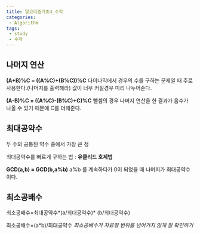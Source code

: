 ```yaml
---
title: 알고리즘기초4_수학
categories:
 - Algorithm
tags:
 - study
 - 수학
---
```



## 나머지 연산

**(A+B)%C = ((A%C)+(B%C))%C**
다이나믹에서 경우의 수를 구하는 문제일 때 주로 사용한다.(나머지를 출력해라)
값이 너무 커질경우 미리 나누어준다.

**(A-B)%C = ((A%C)-(B%C)+C)%C**
뺄셈의 경우 나머지 연산을 한 결과가 음수가 나올 수 있기 때문에 C를 더해준다.

## 최대공약수

두 수의 공통된 약수 중에서 가장 큰 정

최대공약수를 빠르게 구하는 법 :  **유클리드 호제법**

**GCD(a,b) = GCD(b,a%b)**
a%b 를 계속하다가 0이 되었을 때 나머지가 최대공약수이다.

## 최소공배수

최소공배수=최대공약수*(a/최대공약수)* (b/최대공약수)

최소공배수=(a*b)/최대공약수
*최소공배수가 자료형 범위를 넘어가지 않게 잘 확인하기*
